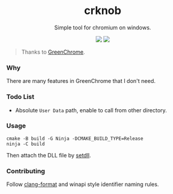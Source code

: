 <div align="center">
<h1>crknob</h1>
<p>Simple tool for chromium on windows.</p>
<img src="https://flat.badgen.net/github/release/kkocdko/crknob?color=4caf50">
<img src="https://flat.badgen.net/github/license/kkocdko/crknob?color=4caf50">
</div>

> Thanks to [GreenChrome](https://github.com/shuax/GreenChrome).

### Why

There are many features in GreenChrome that I don't need.

### Todo List

- Absolute `User Data` path, enable to call from other directory.

### Usage

```batch
cmake -B build -G Ninja -DCMAKE_BUILD_TYPE=Release
ninja -C build
```

Then attach the DLL file by [setdll](https://github.com/Microsoft/Detours/tree/master/samples/setdll).

### Contributing

Follow [clang-format](https://clang.llvm.org/docs/ClangFormat.html) and winapi style identifier naming rules.
